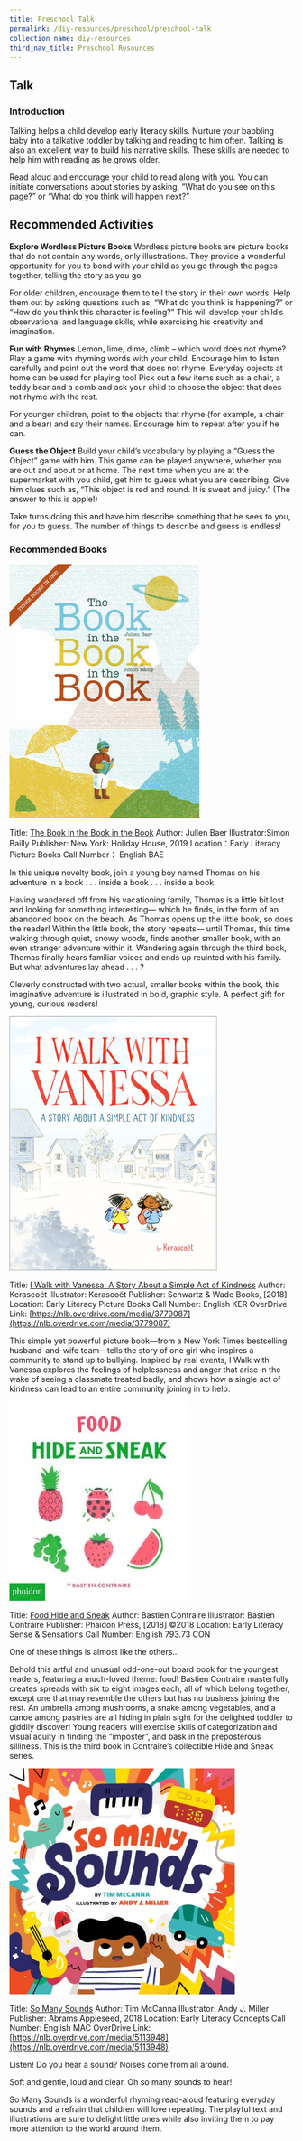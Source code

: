 ```yaml
---
title: Preschool Talk
permalink: /diy-resources/preschool/preschool-talk
collection_name: diy-resources
third_nav_title: Preschool Resources
---
```


## **Talk**

### **Introduction**

Talking helps a child develop early literacy skills. Nurture your babbling baby into a talkative toddler by talking and reading to him often. Talking is also an excellent way to build his narrative skills. These skills are needed to help him with reading as he grows older.

Read aloud and encourage your child to read along with you. You can initiate conversations about stories by asking, “What do you see on this page?” or “What do you think will happen next?”

## **Recommended Activities**

**Explore Wordless Picture Books**
Wordless picture books are picture books that do not contain any words, only illustrations. They provide a wonderful opportunity for you to bond with your child as you go through the pages together, telling the story as you go.

For older children, encourage them to tell the story in their own words. Help them out by asking questions such as, “What do you think is happening?” or “How do you think this character is feeling?” This will develop your child’s observational and language skills, while exercising his creativity and imagination.

**Fun with Rhymes**
Lemon, lime, dime, climb – which word does not rhyme? Play a game with rhyming words with your child. Encourage him to listen carefully and point out the word that does not rhyme. Everyday objects at home can be used for playing too! Pick out a few items such as a chair, a teddy bear and a comb and ask your child to choose the object that does not rhyme with the rest.

For younger children, point to the objects that rhyme (for example, a chair and a bear) and say their names. Encourage him to repeat after you if he can.

**Guess the Object**
Build your child’s vocabulary by playing a “Guess the Object” game with him. This game can be played anywhere, whether you are out and about or at home. The next time when you are at the supermarket with you child, get him to guess what you are describing. Give him clues such as, “This object is red and round. It is sweet and juicy.” (The answer to this is apple!)

Take turns doing this and have him describe something that he sees to you, for you to guess. The number of things to describe and guess is endless!

### **Recommended Books**

![The book in the book in the book image](/images/diyresources/preschool/the-book-in-the-book-in-the-book.jpg)

Title: [The Book in the Book in the Book](https://catalogue.nlb.gov.sg/cgi-bin/spydus.exe/ENQ/WPAC/BIBENQ?SETLVL=1&BRN=204079208)
Author: Julien Baer
Illustrator:Simon Bailly
Publisher: New York: Holiday House, 2019
Location：Early Literacy Picture Books
Call Number： English BAE

In this unique novelty book, join a young boy named Thomas on his adventure in a book . . . inside a book . . . inside a book.

Having wandered off from his vacationing family, Thomas is a little bit lost and looking for something interesting— which he finds, in the form of an abandoned book on the beach. As Thomas opens up the little book, so does the reader! Within the little book, the story repeats— until Thomas, this time walking through quiet, snowy woods, finds another smaller book, with an even stranger adventure within it. Wandering again through the third book, Thomas finally hears familiar voices and ends up reuinted with his family. But what adventures lay ahead . . . ?

Cleverly constructed with two actual, smaller books within the book, this imaginative adventure is illustrated in bold, graphic style. A perfect gift for young, curious readers!

![I walk with vanessa image](/images/diyresources/preschool/i-walk-with-vanessa.jpg)

Title: [I Walk with Vanessa: A Story About a Simple Act of Kindness](https://catalogue.nlb.gov.sg/cgi-bin/spydus.exe/ENQ/WPAC/BIBENQ?SETLVL=1&BRN=203121437)
Author: Kerascoët
Illustrator: Kerascoët
Publisher: Schwartz & Wade Books, \[2018\]
Location: Early Literacy Picture Books
Call Number: English KER
OverDrive Link: [https://nlb.overdrive.com/media/3779087](https://nlb.overdrive.com/media/3779087)

This simple yet powerful picture book—from a New York Times bestselling husband-and-wife team—tells the story of one girl who inspires a community to stand up to bullying. Inspired by real events, I Walk with Vanessa explores the feelings of helplessness and anger that arise in the wake of seeing a classmate treated badly, and shows how a single act of kindness can lead to an entire community joining in to help.

![Food hide and sneak](/images/diyresources/preschool/food-hide-and-sneak.jpg)

Title: [Food Hide and Sneak](https://catalogue.nlb.gov.sg/cgi-bin/spydus.exe/ENQ/WPAC/BIBENQ?SETLVL=1&BRN=203200104)
Author: Bastien Contraire
Illustrator: Bastien Contraire
Publisher: Phaidon Press, \[2018\] ©2018
Location: Early Literacy Sense & Sensations
Call Number: English 793.73 CON

One of these things is almost like the others…

Behold this artful and unusual odd-one-out board book for the youngest readers, featuring a much-loved theme: food! Bastien Contraire masterfully creates spreads with six to eight images each, all of which belong together, except one that may resemble the others but has no business joining the rest. An umbrella among mushrooms, a snake among vegetables, and a canoe among pastries are all hiding in plain sight for the delighted toddler to giddily discover! Young readers will exercise skills of categorization and visual acuity in finding the “imposter”, and bask in the preposterous silliness. This is the third book in Contraire’s collectible Hide and Sneak series.

![So many sounds image](/images/diyresources/preschool/so-many-sounds.png)

Title: [So Many Sounds](https://catalogue.nlb.gov.sg/cgi-bin/spydus.exe/ENQ/WPAC/BIBENQ?SETLVL=1&BRN=203234448)
Author: Tim McCanna
Illustrator: Andy J. Miller
Publisher: Abrams Appleseed, 2018
Location: Early Literacy Concepts
Call Number: English MAC
OverDrive Link: [https://nlb.overdrive.com/media/5113948](https://nlb.overdrive.com/media/5113948)

Listen! Do you hear a sound? Noises come from all around.

Soft and gentle, loud and clear. Oh so many sounds to hear!

So Many Sounds is a wonderful rhyming read-aloud featuring everyday sounds and a refrain that children will love repeating. The playful text and illustrations are sure to delight little ones while also inviting them to pay more attention to the world around them.